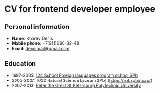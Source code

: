 # CV for frontend developer employee
## Personal information
+ **Name**: Khorev Denis
+ **Mobile phone**: +7(911)090-32-48
+ **Email**: dennimail@gmail.com
## Education
+ 1997-2005: [124 School Foreign languages program school SPb](https://124.shko.la/)
+ 2005-2007: [632 Natural Science Lyceum SPb] (https://nsl.spbstu.ru/)
+ 2007-2013: [Peter the Great St.Petersburg Polytechnic University](https://www.spbstu.ru/)

